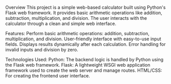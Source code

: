 Overview
This project is a simple web-based calculator built using Python's Flask web framework. It provides basic arithmetic operations like addition, subtraction, multiplication, and division. The user interacts with the calculator through a clean and simple web interface.

Features:
Perform basic arithmetic operations: addition, subtraction, multiplication, and division.
User-friendly interface with easy-to-use input fields.
Displays results dynamically after each calculation.
Error handling for invalid inputs and division by zero.

Technologies Used:
Python: The backend logic is handled by Python using the Flask web framework.
Flask: A lightweight WSGI web application framework used to create the web server and manage routes.
HTML/CSS: For creating the frontend user interface.
